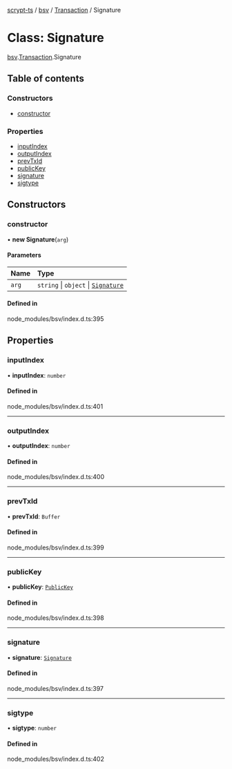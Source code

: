 [scrypt-ts](../README.md) / [bsv](../modules/bsv.md) / [Transaction](../modules/bsv.Transaction.md) / Signature

# Class: Signature

[bsv](../modules/bsv.md).[Transaction](../modules/bsv.Transaction.md).Signature

## Table of contents

### Constructors

- [constructor](bsv.Transaction.Signature.md#constructor)

### Properties

- [inputIndex](bsv.Transaction.Signature.md#inputindex)
- [outputIndex](bsv.Transaction.Signature.md#outputindex)
- [prevTxId](bsv.Transaction.Signature.md#prevtxid)
- [publicKey](bsv.Transaction.Signature.md#publickey)
- [signature](bsv.Transaction.Signature.md#signature)
- [sigtype](bsv.Transaction.Signature.md#sigtype)

## Constructors

### constructor

• **new Signature**(`arg`)

#### Parameters

| Name | Type |
| :------ | :------ |
| `arg` | `string` \| `object` \| [`Signature`](bsv.Transaction.Signature.md) |

#### Defined in

node_modules/bsv/index.d.ts:395

## Properties

### inputIndex

• **inputIndex**: `number`

#### Defined in

node_modules/bsv/index.d.ts:401

___

### outputIndex

• **outputIndex**: `number`

#### Defined in

node_modules/bsv/index.d.ts:400

___

### prevTxId

• **prevTxId**: `Buffer`

#### Defined in

node_modules/bsv/index.d.ts:399

___

### publicKey

• **publicKey**: [`PublicKey`](bsv.PublicKey.md)

#### Defined in

node_modules/bsv/index.d.ts:398

___

### signature

• **signature**: [`Signature`](bsv.crypto.Signature.md)

#### Defined in

node_modules/bsv/index.d.ts:397

___

### sigtype

• **sigtype**: `number`

#### Defined in

node_modules/bsv/index.d.ts:402
